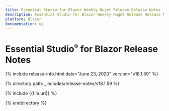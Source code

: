 ```yaml
---
title: Essential Studio for Blazor Weekly Nuget Release Release Notes  
description: Essential Studio for Blazor Weekly Nuget Release Release Notes  
platform: Blazor
documentation: ug
---
```


# Essential Studio<sup style="font-size:70%">&reg;</sup> for Blazor  Release Notes  

{% include release-info.html date="June 23, 2020"  version="v18.1.59" %} 

{% directory path: _includes/release-notes/v18.1.59 %}

{% include {{file.url}} %}

{% enddirectory %}

